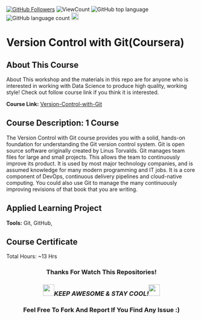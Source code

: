 <a href="https://github.com/bdfd"><img src="https://img.shields.io/github/followers/bdfd?label=Follow%20Me&logo=github" alt="GitHub Followers" /></a>
![ViewCount](<https://views.whatilearened.today/views/github/BDFD-LearningGround/Version-Control-with-Git_Coursera.1CD.svg?cache=remove>)
![GitHub top language](<https://img.shields.io/github/languages/top/BDFD-LearningGround/Version-Control-with-Git_Coursera.1CD?style=flat>)
![GitHub language count](https://img.shields.io/github/languages/count/BDFD-LearningGround/Version-Control-with-Git_Coursera.1CD?style=flat)
<img height=20 src="https://cdn.jsdelivr.net/gh/bdfd/Personal_Image_Repo/7.Color-Icon/Status/Done.svg" alt="bdfd" />

# Version Control with Git(Coursera)

## About This Course

About This workshop and the materials in this repo are for anyone who is interested in working with Data Science to produce high quality, working style! Check out follow course link if you think it is interested.

**Course Link:** [Version-Control-with-Git](https://www.coursera.org/learn/version-control-with-git)

## Course Description: 1 Course
The Version Control with Git course provides  you with a solid, hands-on foundation for understanding the Git version control system.  Git is open source software originally created by Linus Torvalds. Git manages team files for large and small projects. This allows the team to continuously improve its product. It is used by most major technology companies, and is assumed knowledge for many modern programming and IT jobs.  It is a core component of DevOps, continuous delivery pipelines and cloud-native computing. You could also use Git to manage the many continuously improving revisions of that book that you are writing. 

## Applied Learning Project

**Tools:** Git, GitHub,


## Course Certificate
Total Hours: ~13 Hrs

<div align="center">

### Thanks For Watch This Repositories!

### <img src="https://media.giphy.com/media/WUlplcMpOCEmTGBtBW/giphy.gif" width="30"><i>KEEP AWESOME & STAY COOL!</i><img src="https://media.giphy.com/media/WUlplcMpOCEmTGBtBW/giphy.gif" width="30">

### Feel Free To Fork And Report If You Find Any Issue :)

</div>
